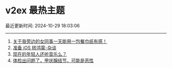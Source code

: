# v2ex 最热主题

最近更新时间: 2024-10-29 18:03:06

--- 
1. [关于我旁边的女同事一天能用一包餐巾纸有感！](https://www.v2ex.com/t/1084471) 
2. [准备 iOS 转鸿蒙-杂谈](https://www.v2ex.com/t/1084449) 
3. [现在的年轻人还听音乐么？](https://www.v2ex.com/t/1084473) 
4. [体检出问题了，甲状腺结节，可能是恶性](https://www.v2ex.com/t/1084486) 
